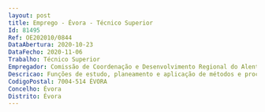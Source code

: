 ```yaml
--- 
layout: post
title: Emprego - Évora - Técnico Superior
Id: 81495
Ref: OE202010/0844
DataAbertura: 2020-10-23
DataFecho: 2020-11-06
Trabalho: Técnico Superior
Empregador: Comissão de Coordenação e Desenvolvimento Regional do Alentejo
Descricao: Funções de estudo, planeamento e aplicação de métodos e processos de natureza técnica que fundamentem e preparem a decisão quanto ao acompanhamento financeiro de projetos com financiamento especifico por via de fundos nacionais ou comunitários e registo de toda a informação  nos respetivos sistemas de informação, bem como assegurar procedimentos de aquisição de bens e serviços de acordo com as disposições legais em vigor sobre contratação publica.
CodigoPostal: 7004-514 ÉVORA
Concelho: Évora
Distrito: Évora
--- 
```

